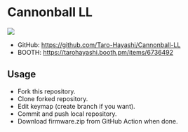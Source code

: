 # Cannonball LL
![](https://github.com/Taro-Hayashi/Cannonball-LL/blob/main/img/cannonballll.jpg)
- GitHub: https://github.com/Taro-Hayashi/Cannonball-LL
- BOOTH: https://tarohayashi.booth.pm/items/6736492

## Usage
- Fork this repository.
- Clone forked repository.
- Edit keymap (create branch if you want).
- Commit and push local repository.
- Download firmware.zip from GitHub Action when done.
